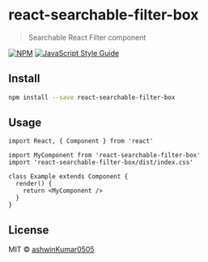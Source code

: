 # react-searchable-filter-box

> Searchable React Filter component

[![NPM](https://img.shields.io/npm/v/react-searchable-filter-box.svg)](https://www.npmjs.com/package/react-searchable-filter-box) [![JavaScript Style Guide](https://img.shields.io/badge/code_style-standard-brightgreen.svg)](https://standardjs.com)

## Install

```bash
npm install --save react-searchable-filter-box
```

## Usage

```tsx
import React, { Component } from 'react'

import MyComponent from 'react-searchable-filter-box'
import 'react-searchable-filter-box/dist/index.css'

class Example extends Component {
  render() {
    return <MyComponent />
  }
}
```

## License

MIT © [ashwinKumar0505](https://github.com/ashwinKumar0505)
